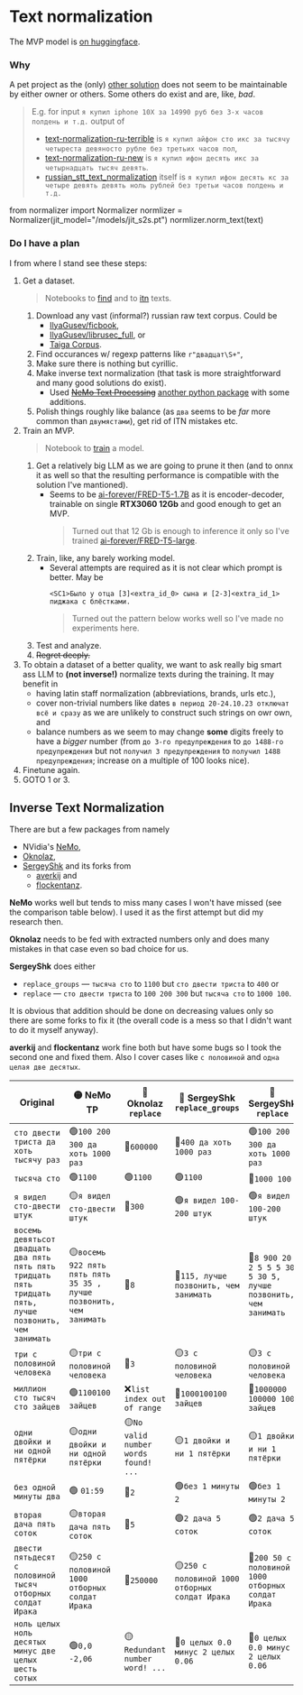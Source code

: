 # Text normalization

The MVP model is [on huggingface](https://huggingface.co/saarus72/russian_text_normalizer).

### Why

A pet project as the (only) [other solution](https://github.com/snakers4/russian_stt_text_normalization) does not seem to be maintainable by either owner or others. Some others do exist and are, like, *bad*.

> E.g. for input `я купил iphone 10X за 14990 руб без 3-x часов полдень и т.д.` output of
> * [text-normalization-ru-terrible](https://huggingface.co/maximxls/text-normalization-ru-terrible) is `я купил айфон сто икс за тысячу четыреста девяносто рубле без третьих часов пол`,
> * [text-normalization-ru-new](https://huggingface.co/alexue4/text-normalization-ru-new) is `я купил ифон десять икс за четырнадцать тысяч девять`.
> * [russian_stt_text_normalization](https://github.com/snakers4/russian_stt_text_normalization) itself is `я купил ифон десять кс за четыре девять девять ноль рублей без третьи часов полдень и т.д.`


from normalizer import Normalizer
normlizer = Normalizer(jit_model="/models/jit_s2s.pt")
normlizer.norm_text(text)

### Do I have a plan

I from where I stand see these steps:

1. Get a dataset.
    > Notebooks to [find](./work/dataset/1_find_numbers.ipynb) and to [itn](./work/dataset/2b_inverse_normalize.ipynb) texts.
    1. Download any vast (informal?) russian raw text corpus. Could be
        * [IlyaGusev/ficbook](https://huggingface.co/datasets/IlyaGusev/ficbook),
        * [IlyaGusev/librusec_full](https://huggingface.co/datasets/IlyaGusev/librusec_full), or
        * [Taiga Corpus](https://tatianashavrina.github.io/taiga_site).
    1. Find occurances w/ regexp patterns like `r"двадцат\S+"`, 
    1. Make sure there is nothing but cyrillic.
    1. Make inverse text normalization (that task is more straightforward and many good solutions do exist).
        * Used ~~[NeMo Text Processing](https://github.com/NVIDIA/NeMo-text-processing)~~ [another python package](https://github.com/flockentanz/word_to_number_ru) with some additions.
    1. Polish things roughly like balance (as `два` seems to be *far* more common than `двумястами`), get rid of ITN mistakes etc.
1. Train an MVP.
    > Notebook to [train](./work/train/train.ipynb) a model.
    1. Get a relatively big LLM as we are going to prune it then (and to onnx it as well so that the resulting performance is compatible with the solution I've mantioned).
        * Seems to be [ai-forever/FRED-T5-1.7B](https://huggingface.co/ai-forever/FRED-T5-1.7B) as it is encoder-decoder, trainable on single **RTX3060 12Gb** and good enough to get an MVP.
            > Turned out that 12 Gb is enough to inference it only so I've trained [ai-forever/FRED-T5-large](https://huggingface.co/ai-forever/FRED-T5-large).
    1. Train, like, any barely working model.
        * Several attempts are required as it is not clear which prompt is better. May be
            ```
            <SC1>Было у отца [3]<extra_id_0> сына и [2-3]<extra_id_1> пиджака с блёстками.
            ```
            > Turned out the pattern below works well so I've made no experiments here.
    1. Test and analyze.
    1. ~~Regret deeply.~~
1. To obtain a dataset of a better quality, we want to ask really big smart ass LLM to **(not inverse!)** normalize texts during the training. It may benefit in
    * having latin staff normalization (abbreviations, brands, urls etc.),
    * cover non-trivial numbers like dates `в период 20-24.10.23 отключат всё и сразу` as we are unlikely to construct such strings on owr own, and
    * balance numbers as we seem to may change **some** digits freely to have a *bigger* number (from `до 3-го предупреждения` to `до 1488-го предупреждения` but not  `получил 3 предупреждения` to `получил 1488 предупреждения`; increase on a multiple of 100 looks nice).
1. Finetune again.
1. GOTO 1 or 3.

## Inverse Text Normalization

There are but a few packages from namely 
* NVidia's [NeMo](https://github.com/NVIDIA/NeMo-text-processing),
* [Oknolaz](https://github.com/Oknolaz/Russian_w2n),
* [SergeyShk](https://github.com/SergeyShk/Word-to-Number-Russian) and its forks from
    * [averkij](https://github.com/averkij/Word-to-Number-Russian) and
    * [flockentanz](https://github.com/flockentanz/word_to_number_ru).

**NeMo** works well but tends to miss many cases I won't have missed (see the comparison table below). I used it as the first attempt but did my research then.

**Oknolaz** needs to be fed with extracted numbers only and does many mistakes in that case even so bad choice for us.

**SergeyShk** does either
* `replace_groups` — `тысяча сто` to `1100` but `сто двести триста` to `400` or
* `replace` — `сто двести триста` to `100 200 300` but `тысяча сто` to `1000 100`.

It is obvious that addition should be done on decreasing values only so there are some forks to fix it (the overall code is a mess so that I didn't want to do it myself anyway).

**averkij** and **flockentanz** work fine both but have some bugs so I took the second one and fixed them. Also I cover cases like `с половиной` and `одна целая две десятых`.

| Original | 🟡 NeMo TP | 🔴 Oknolaz `replace` | 🔴 SergeyShk `replace_groups` | 🔴 SergeyShk `replace` | 🔴 averkij `replace` | 🔴 flockentanz `replace_groups_sa` | 🟢 flockentanz fixed |
|--|--|--|--|--|--|--|--|
| `сто двести триста да хоть тысячу раз` | 🟢`100 200 300 да хоть 1000 раз` | 🔴`600000` | 🔴`400 да хоть 1000 раз` | 🟢`100 200 300 да хоть 1000 раз` | 🔴`10200 300 да хоть 1000 раз` | 🟢`100 200 300 да хоть 1000 раз` | 🟢`100 200 300 да хоть 1000 раз` |
| `тысяча сто` | 🟢`1100` | 🟢`1100` | 🟢`1100` | 🔴`1000 100` | 🟢`1100` | 🟢`1100` | 🟢`1100` |
| `я видел сто-двести штук` | 🟡`я видел сто-двести штук` | 🔴`300` | 🟢`я видел 100-200 штук` | 🟢`я видел 100-200 штук` | 🟢`я видел 100-200 штук` | 🟢`я видел 100-200 штук` | 🟢`я видел 100-200 штук` |
| `восемь девятьсот двадцать два пять пять пять тридцать пять тридцать пять, лучше позвонить, чем занимать` | 🟡`восемь 922 пять пять пять 35 35 , лучше позвонить, чем занимать` | 🔴`8` | 🔴`115, лучше позвонить, чем занимать` | 🔴`8 900 20 2 5 5 5 30 5 30 5, лучше позвонить, чем занимать` | 🟢`8 922 5 5 5 35 35, лучше позвонить, чем занимать` | 🟢`8 922 5 5 5 35 35, лучше позвонить, чем занимать` | 🟢`8 922 5 5 5 35 35, лучше позвонить, чем занимать` |
| `три с половиной человека` | 🟡`три с половиной человека` | 🔴`3` | 🟡`3 с половиной человека` | 🟡`3 с половиной человека` | 🟢`3.5 человека` | 🟡`3 с половиной человека` | 🟢`3.5 человека` |
| `миллион сто тысяч сто зайцев` | 🟢`1100100 зайцев` | ❌`list index out of range` | 🔴`1000100100 зайцев` | 🔴`1000000 100000 100 зайцев` | `1100100 зайцев` | 🔴`1000100100 зайцев` | 🟢`1100100 зайцев` |
| `одни двойки и ни одной пятёрки` | 🟡`одни двойки и ни одной пятёрки` | 🟡`No valid number words found! ...` | 🟡`1 двойки и ни 1 пятёрки` | 🟡`1 двойки и ни 1 пятёрки` | 🟡`1 двойки и ни 1 пятёрки` | 🟡`1 двойки и ни 1 пятёрки` | 🟡`1 двойки и ни 1 пятёрки` |
| `без одной минуты два` |🟢 `01:59` | 🔴`2` | 🟢`без 1 минуты 2` | 🟢`без 1 минуты 2` | 🟢`без 1 минуты 2` | 🟢`без 1 минуты 2` | 🟢`без 1 минуты 2` |
| `вторая дача пять соток` | 🟡`вторая дача пять соток` | 🔴`5` | 🟢`2 дача 5 соток` | 🟢`2 дача 5 соток` | 🟢`2 дача 5 соток` | 🟢`2 дача 5 соток` | 🟢`2 дача 5 соток` |
| `двести пятьдесят с половиной тысяч отборных солдат Ирака` | 🟡`250 с половиной 1000 отборных солдат Ирака` | 🔴`250000` | 🟡`250 с половиной 1000 отборных солдат Ирака` | 🔴`200 50 с половиной 1000 отборных солдат Ирака` | 🔴`2050000.5 отборных солдат Ирака` | 🟡`250 с половиной 1000 отборных солдат Ирака` | 🟢`250500 отборных солдат Ирака` |
| `ноль целых ноль десятых минус две целых шесть сотых` | 🟢`0,0 -2,06` | 🟡`Redundant number word! ...` | 🔴`0 целых 0.0 минус 2 целых 0.06` | 🔴`0 целых 0.0 минус 2 целых 0.06` | 🔴`0 целых 0.0 минус 2 целых 0.06` | 🔴`0 целых 0.0 минус 2 целых 0.06` | 🟢`0 минус 2.06` |